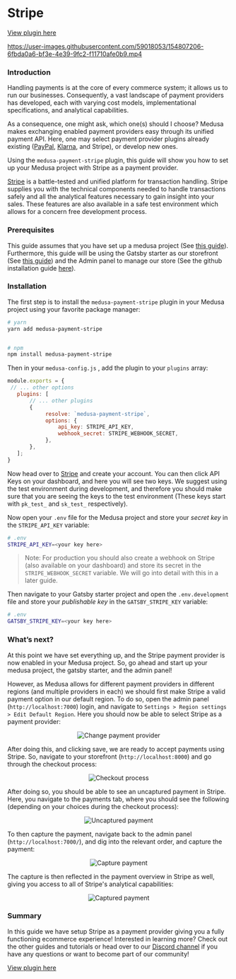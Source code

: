# Stripe

[View plugin here](https://github.com/medusajs/medusa/tree/master/packages/medusa-payment-stripe)


https://user-images.githubusercontent.com/59018053/154807206-6fbda0a6-bf3e-4e39-9fc2-f11710afe0b9.mp4


### Introduction

Handling payments is at the core of every commerce system; it allows us to run our businesses. Consequently, a vast landscape of payment providers has developed, each with varying cost models, implementational specifications, and analytical capabilities.

As a consequence, one might ask, which one(s) should I choose? Medusa makes exchanging enabled payment providers easy through its unified payment API. Here, one may select payment provider plugins already existing ([PayPal](https://docs.medusa-commerce.com/add-plugins/paypal), [Klarna](https://docs.medusa-commerce.com/add-plugins/klarna), and Stripe), or develop new ones.

Using the `medusa-payment-stripe` plugin, this guide will show you how to set up your Medusa project with Stripe as a payment provider.

[Stripe](https://stripe.com) is a battle-tested and unified platform for transaction handling. Stripe supplies you with the technical components needed to handle transactions safely and all the analytical features necessary to gain insight into your sales. These features are also available in a safe test environment which allows for a concern free development process.

### Prerequisites

This guide assumes that you have set up a medusa project (See [this guide](https://docs.medusa-commerce.com/tutorial/creating-your-medusa-server)). Furthermore, this guide will be using the Gatsby starter as our storefront (See [this guide](https://docs.medusa-commerce.com/starters/gatsby-medusa-starter)) and the Admin panel to manage our store (See the github installation guide [here](https://github.com/medusajs/admin)).

### Installation

The first step is to install the `medusa-payment-stripe` plugin in your Medusa project using your favorite package manager:

```bash
# yarn
yarn add medusa-payment-stripe


# npm
npm install medusa-payment-stripe
```

Then in your `medusa-config.js` , add the plugin to your `plugins` array:

```javascript
module.exports = {
 // ... other options
   plugins: [
       // ... other plugins
       {
            resolve: `medusa-payment-stripe`,
            options: {
                api_key: STRIPE_API_KEY,
                webhook_secret: STRIPE_WEBHOOK_SECRET,
            },
       },
   ];
}
```

Now head over to [Stripe](https://stripe.com/) and create your account. You can then click API Keys on your dashboard, and here you will see two keys. We suggest using the test environment during development, and therefore you should make sure that you are seeing the keys to the test environment (These keys start with `pk_test_` and `sk_test_` respectively).

Now open your `.env` file for the Medusa project and store your _secret key_ in the `STRIPE_API_KEY` variable:

```bash
# .env
STRIPE_API_KEY=<your key here>
```

> Note: For production you should also create a webhook on Stripe (also available on your dashboard) and store its secret in the `STRIPE_WEBHOOK_SECRET` variable. We will go into detail with this in a later guide.

Then navigate to your Gatsby starter project and open the `.env.development` file and store your _publishable key_ in the `GATSBY_STRIPE_KEY` variable:

```bash
# .env
GATSBY_STRIPE_KEY=<your key here>
```

### What’s next?

At this point we have set everything up, and the Stripe payment provider is now enabled in your Medusa project. So, go ahead and start up your medusa project, the gatsby starter, and the admin panel!

However, as Medusa allows for different payment providers in different regions (and multiple providers in each) we should first make Stripe a valid payment option in our default region. To do so, open the admin panel (`http://localhost:7000`) login, and navigate to `Settings > Region settings > Edit Default Region`. Here you should now be able to select Stripe as a payment provider:

<center>

![Change payment provider](https://i.imgur.com/mVIDYz4.png)

</center>

After doing this, and clicking save, we are ready to accept payments using Stripe. So, navigate to your storefront (`http://localhost:8000`) and go through the checkout process:

<center>

![Checkout process](https://i.imgur.com/qhanISL.gif)

</center>
After doing so, you should be able to see an uncaptured payment in  Stripe. Here, you navigate to the payments tab, where you should see the following (depending on your choices during the checkout process):

<center>

![Uncaptured payment](https://i.imgur.com/LX6UR40.png)

</center>

To then capture the payment, navigate back to the admin panel (`http://localhost:7000/`), and dig into the relevant order, and capture the payment:

<center>

![Capture payment](https://i.imgur.com/y5UxxpS.gif)

</center>

The capture is then reflected in the payment overview in Stripe as well, giving you access to all of Stripe's analytical capabilities:

<center>

![Captured payment](https://i.imgur.com/edv84Nq.png)

</center>

### Summary

In this guide we have setup Stripe as a payment provider giving you a fully functioning ecommerce experience! Interested in learning more? Check out the other guides and tutorials or head over to our [Discord channel](https://discord.gg/xpCwq3Kfn8) if you have any questions or want to become part of our community!

[View plugin here](https://github.com/medusajs/medusa/tree/master/packages/medusa-payment-stripe)